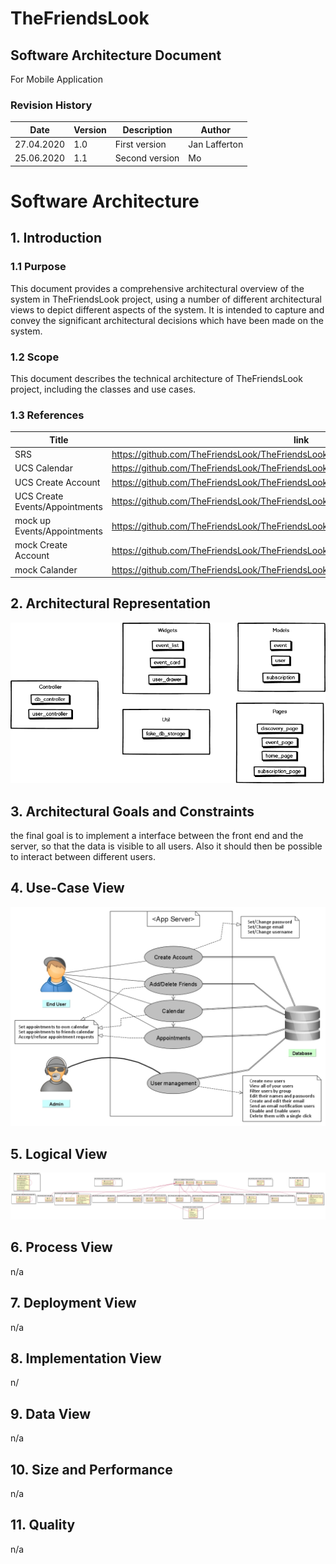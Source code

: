 # TheFriendsLook

## Software Architecture Document
For Mobile Application

### Revision History

| Date | Version | Description | Author 
| --- | --- | --- | ---
| 27.04.2020 | 1.0 | First version | Jan Lafferton
| 25.06.2020 | 1.1 | Second version| Mo

# Software Architecture
## 1. Introduction
### 1.1 Purpose
This document provides a comprehensive architectural overview of the system in TheFriendsLook project, using a number of different architectural views to depict different aspects of the system. It is intended to capture and convey the significant architectural decisions which have been made on the system.

### 1.2 Scope
This document describes the technical architecture of TheFriendsLook project, including the classes and use cases.

### 1.3 References
| Title                         | link                                     |
|-------------------------------|------------------------------------------|
| SRS                           | https://github.com/TheFriendsLook/TheFriendsLook/blob/master/doc/SRS.md |
| UCS Calendar                  |https://github.com/TheFriendsLook/TheFriendsLook/blob/master/doc/UCcal.md |
| UCS Create Account 		| https://github.com/TheFriendsLook/TheFriendsLook/blob/master/doc/UCcreat.md	|
| UCS Create Events/Appointments 		| https://github.com/TheFriendsLook/TheFriendsLook/blob/master/doc/UCappo.md |
| mock up Events/Appointments       | https://github.com/TheFriendsLook/TheFriendsLook/blob/master/doc/images/MUappo.jpeg |
| mock Create Account       | https://github.com/TheFriendsLook/TheFriendsLook/blob/master/doc/images/MUcreat.jpeg |
| mock Calander       | https://github.com/TheFriendsLook/TheFriendsLook/blob/master/doc/images/MUCal.JPG |

## 2. Architectural Representation
![Alt-Text](./images/US%20new.png)

## 3. Architectural Goals and Constraints
the final goal is to implement a interface between the front end and the server, so that the data is visible to all users. Also it should then be possible to interact between different users.

## 4. Use-Case View
![Alt-Text](./images/UCD.jpg)

## 5. Logical View
![Alt-Text](./images/CD.png)

## 6. Process View
n/a

## 7. Deployment View
n/a

## 8. Implementation View
n/

## 9. Data View
n/a

## 10. Size and Performance
n/a

## 11. Quality
n/a
